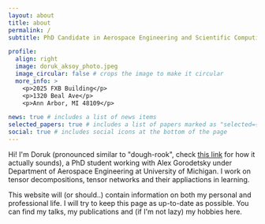 ```yaml
---
layout: about
title: about
permalink: /
subtitle: PhD Candidate in Aerospace Engineering and Scientific Computing

profile:
  align: right
  image: doruk_aksoy_photo.jpeg
  image_circular: false # crops the image to make it circular
  more_info: >
    <p>2025 FXB Building</p>
    <p>1320 Beal Ave</p>
    <p>Ann Arbor, MI 48109</p>

news: true # includes a list of news items
selected_papers: true # includes a list of papers marked as "selected={true}"
social: true # includes social icons at the bottom of the page
---
```


Hi! I'm Doruk (pronounced similar to "dough-rook", check [this link](https://www.youtube.com/watch?v=8KhOjVybXHM&t=2s) for how it actually sounds), a PhD student working with Alex Gorodetsky under Department of Aerospace Engineering at University of Michigan. I work on tensor decompositions, tensor networks and their appliactions in learning.

This website will (or should..) contain information on both my personal and professional life. I will try to keep this page as up-to-date as possible. You can find my talks, my publications and (if I'm not lazy) my hobbies here.

<!-- Write your biography here. Tell the world about yourself. Link to your favorite [subreddit](http://reddit.com). You can put a picture in, too. The code is already in, just name your picture `prof_pic.jpg` and put it in the `img/` folder.

Put your address / P.O. box / other info right below your picture. You can also disable any of these elements by editing `profile` property of the YAML header of your `_pages/about.md`. Edit `_bibliography/papers.bib` and Jekyll will render your [publications page](/al-folio/publications/) automatically. -->

<!-- Link to your social media connections, too. This theme is set up to use [Font Awesome icons](https://fontawesome.com/) and [Academicons](https://jpswalsh.github.io/academicons/), like the ones below. Add your Facebook, Twitter, LinkedIn, Google Scholar, or just disable all of them. -->
